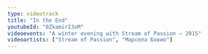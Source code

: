 ```yaml
---
type: videotrack
title: "In the End"
youtubeId: "0ZkamirI3oM"
videoevents: "A winter evening with Stream of Passion — 2015"
videoartists: ["Stream of Passion", "Марсела Бовио"]
---
```


